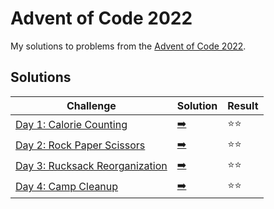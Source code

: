 # Advent of Code 2022

My solutions to problems from the [Advent of Code 2022](https://adventofcode.com/2022/).

## Solutions

| Challenge | Solution | Result |
| --------- | -------- | ------ |
| [Day 1: Calorie Counting](https://adventofcode.com/2022/day/1) | [:arrow_right:](2022/day1.swift) | :star::star: |
| [Day 2: Rock Paper Scissors](https://adventofcode.com/2022/day/2) | [:arrow_right:](2022/day2.swift) | :star::star: |
| [Day 3: Rucksack Reorganization](https://adventofcode.com/2022/day/3) | [:arrow_right:](2022/day3.swift) | :star::star: |
| [Day 4: Camp Cleanup](https://adventofcode.com/2022/day/4) | [:arrow_right:](2022/day4.swift) | :star::star: |

